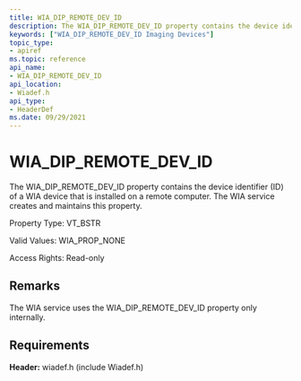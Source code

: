 ```yaml
---
title: WIA_DIP_REMOTE_DEV_ID
description: The WIA_DIP_REMOTE_DEV_ID property contains the device identifier (ID) of a WIA device that is installed on a remote computer. The WIA service creates and maintains this property.
keywords: ["WIA_DIP_REMOTE_DEV_ID Imaging Devices"]
topic_type:
- apiref
ms.topic: reference
api_name:
- WIA_DIP_REMOTE_DEV_ID
api_location:
- Wiadef.h
api_type:
- HeaderDef
ms.date: 09/29/2021
---
```


# WIA_DIP_REMOTE_DEV_ID

The WIA_DIP_REMOTE_DEV_ID property contains the device identifier (ID) of a WIA device that is installed on a remote computer. The WIA service creates and maintains this property.

Property Type: VT_BSTR

Valid Values: WIA_PROP_NONE

Access Rights: Read-only

## Remarks

The WIA service uses the WIA_DIP_REMOTE_DEV_ID property only internally.

## Requirements

**Header:** wiadef.h (include Wiadef.h)
